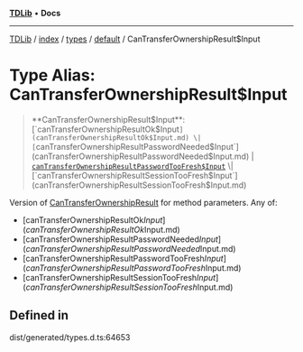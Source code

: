 [**TDLib**](../../../../../../README.md) • **Docs**

***

[TDLib](../../../../../../modules.md) / [index](../../../../../README.md) / [types](../../../README.md) / [default](../README.md) / CanTransferOwnershipResult$Input

# Type Alias: CanTransferOwnershipResult$Input

> **CanTransferOwnershipResult$Input**: [`canTransferOwnershipResultOk$Input`](canTransferOwnershipResultOk$Input.md) \| [`canTransferOwnershipResultPasswordNeeded$Input`](canTransferOwnershipResultPasswordNeeded$Input.md) \| [`canTransferOwnershipResultPasswordTooFresh$Input`](canTransferOwnershipResultPasswordTooFresh$Input.md) \| [`canTransferOwnershipResultSessionTooFresh$Input`](canTransferOwnershipResultSessionTooFresh$Input.md)

Version of [CanTransferOwnershipResult](CanTransferOwnershipResult.md) for method parameters.
Any of:
- [canTransferOwnershipResultOk$Input](canTransferOwnershipResultOk$Input.md)
- [canTransferOwnershipResultPasswordNeeded$Input](canTransferOwnershipResultPasswordNeeded$Input.md)
- [canTransferOwnershipResultPasswordTooFresh$Input](canTransferOwnershipResultPasswordTooFresh$Input.md)
- [canTransferOwnershipResultSessionTooFresh$Input](canTransferOwnershipResultSessionTooFresh$Input.md)

## Defined in

dist/generated/types.d.ts:64653
